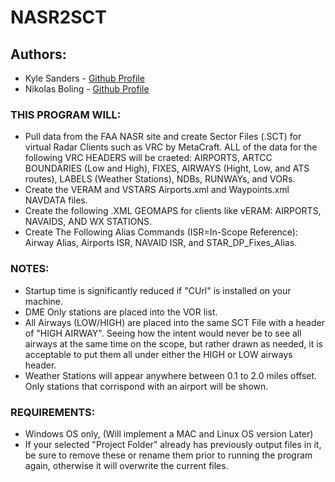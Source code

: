 # NASR2SCT

## Authors: 
- Kyle Sanders - [Github Profile](https://github.com/KSanders7070)
- Nikolas Boling - [Github Profile](https://github.com/Nikolai558)

### THIS PROGRAM WILL:
- Pull data from the FAA NASR site and create Sector Files (.SCT) for virtual Radar Clients such as VRC by MetaCraft. ALL of the data for the following VRC HEADERS will be craeted: AIRPORTS, ARTCC BOUNDARIES (Low and High), FIXES, AIRWAYS (Hight, Low, and ATS routes), LABELS (Weather Stations), NDBs, RUNWAYs, and VORs.
- Create the VERAM and VSTARS Airports.xml and Waypoints.xml NAVDATA files. 
- Create the following .XML GEOMAPS for clients like vERAM: AIRPORTS, NAVAIDS, AND WX STATIONS.
- Create The Following Alias Commands (ISR=In-Scope Reference): Airway Alias, Airports ISR, NAVAID ISR, and STAR_DP_Fixes_Alias.

### NOTES:
- Startup time is significantly reduced if "CUrl" is installed on your machine.
- DME Only stations are placed into the VOR list.
- All Airways (LOW/HIGH) are placed into the same SCT File with a header of "HIGH AIRWAY". Seeing how the intent would never be to see all airways at the same time on the scope, but rather drawn as needed, it is acceptable to put them all under either the HIGH or LOW airways header.
- Weather Stations will appear anywhere between 0.1 to 2.0 miles offset. Only stations that corrispond with an airport will be shown.

### REQUIREMENTS:
- Windows OS only, (Will implement a MAC and Linux OS version Later)
- If your selected "Project Folder" already has previously output files in it, be sure to remove these or rename them prior to running the program again, otherwise it will overwrite the current files.
